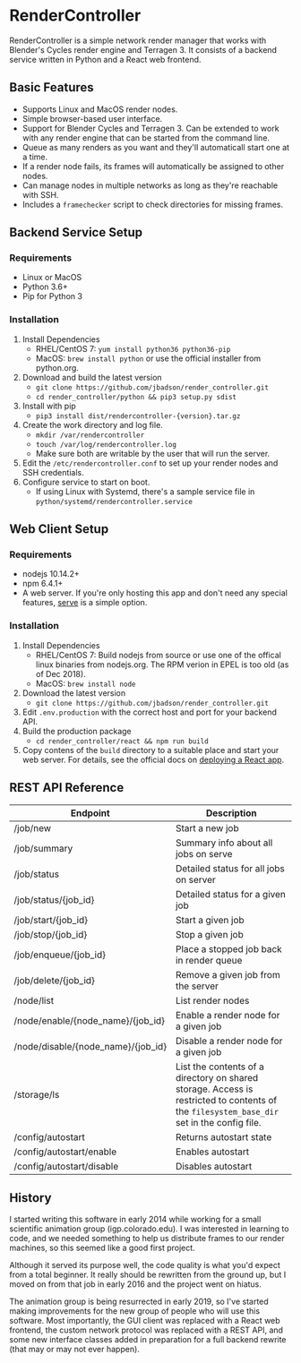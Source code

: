 # RenderController
RenderController is a simple network render manager that works with Blender's Cycles render engine and Terragen 3.  It consists of a backend service written in Python and a React web frontend.

## Basic Features
* Supports Linux and MacOS render nodes.
* Simple browser-based user interface.
* Support for Blender Cycles and Terragen 3. Can be extended to work with any render engine that can be started from the command line.
* Queue as many renders as you want and they'll automaticall start one at a time.
* If a render node fails, its frames will automatically be assigned to other nodes.
* Can manage nodes in multiple networks as long as they're reachable with SSH.
* Includes a `framechecker` script to check directories for missing frames.


## Backend Service Setup
### Requirements
* Linux or MacOS
* Python 3.6+
* Pip for Python 3


### Installation
1. Install Dependencies
    * RHEL/CentOS 7: `yum install python36 python36-pip`
    * MacOS: `brew install python` or use the official installer from python.org.
1. Download and build the latest version
    * `git clone https://github.com/jbadson/render_controller.git`
    * `cd render_controller/python && pip3 setup.py sdist`
1. Install with pip
    * `pip3 install dist/rendercontroller-{version}.tar.gz`
1. Create the work directory and log file.
    * `mkdir /var/rendercontroller`
    * `touch /var/log/rendercontroller.log`
    * Make sure both are writable by the user that will run the server.
1. Edit the `/etc/rendercontroller.conf` to set up your render nodes and SSH credentials.
1. Configure service to start on boot.
	* If using Linux with Systemd, there's a sample service file in `python/systemd/rendercontroller.service`


## Web Client Setup
### Requirements
* nodejs 10.14.2+
* npm 6.4.1+
* A web server.  If you're only hosting this app and don't need any special features, [serve](https://github.com/zeit/serve) is a simple option.

### Installation
1. Install Dependencies
    * RHEL/CentOS 7: Build nodejs from source or use one of the offical linux binaries from nodejs.org.  The RPM verion in EPEL is too old (as of Dec 2018).
    * MacOS: `brew install node`
1. Download the latest version
    * `git clone https://github.com/jbadson/render_controller.git`
1. Edit `.env.production` with the correct host and port for your backend API.
1. Build the production package
    * `cd render_controller/react && npm run build`
1. Copy contens of the `build` directory to a suitable place and start your web server. For details, see the official docs on [deploying a React app](https://facebook.github.io/create-react-app/docs/deployment).

## REST API Reference

Endpoint | Description
---- | ----
/job/new | Start a new job
/job/summary | Summary info about all jobs on serve
/job/status | Detailed status for all jobs on server
/job/status/{job_id} | Detailed status for a given job
/job/start/{job_id} | Start a given job
/job/stop/{job_id} | Stop a given job
/job/enqueue/{job_id} | Place a stopped job back in render queue
/job/delete/{job_id} | Remove a given job from the server
/node/list | List render nodes
/node/enable/{node\_name}/{job_id} | Enable a render node for a given job
/node/disable/{node\_name}/{job_id} | Disable a render node for a given job
/storage/ls | List the contents of a directory on shared storage. Access is restricted to contents of the `filesystem_base_dir` set in the config file.
/config/autostart | Returns autostart state
/config/autostart/enable | Enables autostart
/config/autostart/disable | Disables autostart

## History
I started writing this software in early 2014 while working for a small scientific animation group (igp.colorado.edu). I was interested in learning to code, and we needed something to help us distribute frames to our render machines, so this seemed like a good first project.

Although it served its purpose well, the code quality is what you'd expect from a total beginner. It really should be rewritten from the ground up, but I moved on from that job in early 2016 and the project went on hiatus.

The animation group is being resurrected in early 2019, so I've started making improvements for the new group of people who will use this software. Most importantly, the GUI client was replaced with a React web frontend, the custom network protocol was replaced with a REST API, and some new interface classes added in preparation for a full backend rewrite (that may or may not ever happen).

